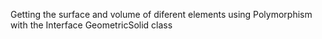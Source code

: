 Getting the surface and volume of diferent elements using Polymorphism with the Interface GeometricSolid class